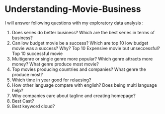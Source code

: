 # Understanding-Movie-Business

I will answer following questions with my exploratory data analysis : 

1) Does series do better business? Which are the best series in terms of business?
2) Can low budget movie be a success? Which are top 10 low budget movie was a success? Why? 
         Top 10 Expensive movie but unseccessful?
         Top 10 successful movie
3) Multigenre or single genre more popular? Which genre attracts more money? What genre produce most movie? 
4) Top movies producing countries and companies? What genre the produce most?
5) Which time in year good for relaesing?
6) How other language compare with english? Does being multi language help?
7) Why companies care about tagline and creating homepage?
8) Best Cast? 
9) Best keyword cloud?

